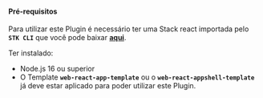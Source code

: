#### **Pré-requisitos**
Para utilizar este Plugin é necessário ter uma Stack react importada pelo **`STK CLI`** que você pode baixar [**aqui**](https://stackspot.com.br/).

Ter instalado:
- Node.js 16 ou superior
- O Template **`web-react-app-template`** ou o **`web-react-appshell-template`** já deve estar aplicado para poder utilizar este Plugin.
